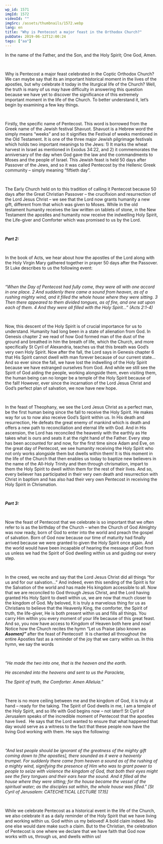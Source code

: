 ```yaml
---
wp_id: 1571
imgId: 1572
videoId: ""
imgSrc: /assets/thumbnails/1572.webp
lang: en
title: "Why is Pentecost a major feast in the Orthodox Church?"
pubDate: 2019-06-12T12:00:24
tags: ["aa"]
---
```


<!-- page: 6 -->

<p>In the name of the Father, and the Son, and the Holy Spirit; One God, Amen.</p>
<p>&nbsp;</p>
<p>Why is Pentecost a major feast celebrated in the Coptic Orthodox Church? We can maybe say that its an important historical moment in the lives of the apostles, but why celebrate it today in the liturgical life of the Church? Well, the truth is many of us may have difficulty in answering this question because we have yet to discover the significance of this extremely important moment in the life of the Church. To better understand it, let&#8217;s begin by examining a few key things.</p>
<p>&nbsp;</p>
<p>Firstly, the specific name of Pentecost. This word is borrowed from the Greek name of the Jewish festival Shavuot. Shavuot is a Hebrew word the simply means “weeks” and so it signifies the Festival of weeks mentioned in the Old Testament. It is one of the three major Jewish pilgrimage festivals which holds two important meanings to the Jews: 1) It marks the wheat harvest in Israel as mentioned in Exodus 34:22, and 2) it commemorates the anniversary of the day when God gave the law and the commandments to Moses and the people of Israel. This Jewish feast is held 50 days after Passover of the Jews, and so it was called Pentecost by the Hellenic Greek community – simply meaning “fiftieth day”.</p>
<p>&nbsp;</p>
<p>The Early Church held on to this tradition of calling it Pentecost because 50 days after the Great Christian Passover – the crucifixion and resurrection of the Lord Jesus Christ &#8211; we see that the Lord now grants humanity a new gift, different from that which was given to Moses. While in the old testament humanity receives the law written on tablets of stone, in the New Testament the apostles and humanity now receive the indwelling Holy Spirit, the Life-giver and Comforter which was promised to us by the Lord.</p>
<p>&nbsp;</p>
<p><strong><em>Part 2: </em></strong></p>
<p>&nbsp;</p>
<p>In the book of Acts, we hear about how the apostles of the Lord along with the Holy Virgin Mary gathered together in prayer 50 days after the Passover. St Luke describes to us the following event:</p>
<p>&nbsp;</p>
<p><em>“When the Day of Pentecost had fully come, they were all with one accord in one place. 2 And suddenly there came a sound from heaven, as of a rushing mighty wind, and it filled the whole house where they were sitting. 3 Then there appeared to them divided tongues, as of fire, and one sat upon each of them. 4 And they were all filled with the Holy Spirit…” (Acts 2:1-4)</em></p>
<p><em> </em></p>
<p>Now, this descent of the Holy Spirit is of crucial importance for us to understand. Humanity had long been in a state of alienation from God. In Genesis chapter 2 we read of how God formed man of the dust of the ground and breathed in him the breath of life, which the Church, and more specifically St Cyril of Alexandria, teaches us that this breath was God’s very own Holy Spirit. Now after the fall, the Lord says in Genesis chapter 6 that His Spirit cannot dwell with man forever because of our current state… And so ever since the fall, we have lost the indwelling of the Holy Spirit because we have estranged ourselves from God. And while we still see the Spirit of God aiding the people, working alongside them, even visiting them, the human being can no longer be a temple of the Holy Spirit because of the fall! However, ever since the incarnation of the Lord Jesus Christ and God’s perfect plan of salvation, we now have new hope.</p>
<p>&nbsp;</p>
<p>In the feast of Theophany, we see the Lord Jesus Christ as a perfect man, be the first human being since the fall to receive the Holy Spirit. He makes way for us to now also receive God’s Spirit within us. In His death and resurrection, He defeats the great enemy of mankind which is death and offers a new path to reconciliation and eternal life with God. And in His ascension, the Lord has reconciled the heavenly with the earthly as He takes what is ours and seats it at the right hand of the Father. Every step has been accounted for and now, for the first time since Adam and Eve, on the great day of Pentecost, we see humanity receiving the Holy Spirit who not only works alongside them but dwells within them! It is this moment in the life of the Church that then enables us today to baptize new believers in the name of the All-Holy Trinity and then through chrismation, impart to them the Holy Spirit to dwell within them for the rest of their lives. And so, every believer has participated in their very own death and resurrection with Christ in baptism and has also had their very own Pentecost in receiving the Holy Spirit in Chrismation.</p>
<p>&nbsp;</p>
<p><strong><em>Part 3: </em></strong></p>
<p>&nbsp;</p>
<p>Now the feast of Pentecost that we celebrate is so important that we often refer to is as the birthday of the Church – when the Church of God Almighty was now ready, born of God to enter into the world and preach the gospel of salvation. Born of God now because our time of maturity had finally arrived because we were granted to given the Holy Spirit once again. And the world would have been incapable of hearing the message of God from us unless we had the Spirit of God dwelling within us and guiding our every step.</p>
<p>&nbsp;</p>
<p>In the creed, we recite and say that the Lord Jesus Christ did all things “for us and for our salvation…” And indeed, even this sending of the Spirit is for the Salvation of the world and has made His kingdom accessible to all. Now that we are reconciled to God through Jesus Christ, and the Lord having granted His Holy Spirit to dwell within us, we are now that much closer to the kingdom of God. My beloved, It is truly a marvelous thing for us as Christians to believe that the Heavenly King, the comforter, the Spirit of truth, the life-giver, He is both present within us and fills all things. You carry Him within you every moment of your life because of this great feast. And so, you now have access to Kingdom of Heaven both here and now! Notice how the Church recites the hymn “Let us Praise (also known as <strong><em>Asomen)” </em></strong>after the feast of Pentecost!  It is chanted all throughout the entire Apostles fast as a reminder of the joy that we carry within us. In this hymn, we say the words</p>
<p>&nbsp;</p>
<p><em>“He made the two into one, that is the heaven and the earth.</em></p>
<p><em>He ascended into the heavens and sent to us the Paraclete, </em></p>
<p><em>The Spirit of truth, the Comforter. Amen Alleluia.” </em></p>
<p><em> </em></p>
<p>There is no more ceiling between me and the kingdom of God, it is truly at hand – ready for the taking. The Spirit of God dwells in me, I am a temple of the Holy Spirit, and so life with God begins now – not later!! St Cyril of Jerusalem speaks of the incredible moment of Pentecost that the apostles have lived.  He says that the Lord wanted to ensure that what happened that day would serve as a witness to the fact that these people now have the living God working with them. He says the following:</p>
<p>&nbsp;</p>
<p><em>“And lest people should be ignorant of the greatness of the mighty gift coming down to [the apostles], there sounded as it were a heavenly trumpet. For suddenly there came from heaven a sound as of the rushing of a mighty wind, signifying the presence of Him who was to grant power to people to seize with violence the kingdom of God, that both their eyes might see the fiery tongues and their ears hear the sound. And it filled all the house where they were sitting; for the house became the vessel of the spiritual water; as the disciples sat within, the whole house was filled.” [St Cyril of Jerusalem: CATECHETICAL LECTURE 17.15] </em></p>
<p>&nbsp;</p>
<p>While we celebrate Pentecost as a historical event in the life of the Church, we also celebrate it as a daily reminder of the Holy Spirit that we have living and working within us. God within us my beloved! A bold claim indeed. No one else would dare make such a claim. But to the Christian, the celebration of Pentecost is one where we declare that we have faith that God now works with us, through us, and dwells within us!</p>
